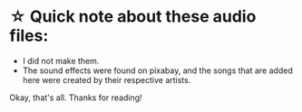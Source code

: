 # ☆ Quick note about these audio files:
- I did not make them.
- The sound effects were found on pixabay, and the songs that are added here were created by their respective artists.

Okay, that's all.
Thanks for reading!